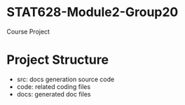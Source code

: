 # STAT628-Module2-Group20

Course Project

# Project Structure

- src: docs generation source code
- code: related coding files
- docs: generated doc files
